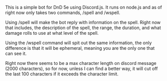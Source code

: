 This is a simple bot for DnD 5e using Discord.js. It runs on node.js and as of right now only takes two commands, /spell and /wspell.

Using /spell will make the bot reply with information on the spell. Right now that includes, the description of the spell, the range, the duration,
and what damage rolls to use at what level of the spell.

Using the /wspell command will spit out the same information, the only difference is that it will be ephemeral, meaning you are the only one
that can see it.

Right now there seems to be a max character length on discord message (2000 characters), so for now, unless I can find a better way, it will cut
off the last 100 characters if it exceeds the character limit.